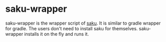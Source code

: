 # saku-wrapper

saku-wrapper is the wrapper script of [saku](https://github.com/kt3k/saku). It is similar to gradle wrapper for gradle. The users don't need to install saku for themselves. saku-wrapper installs it on the fly and runs it.
